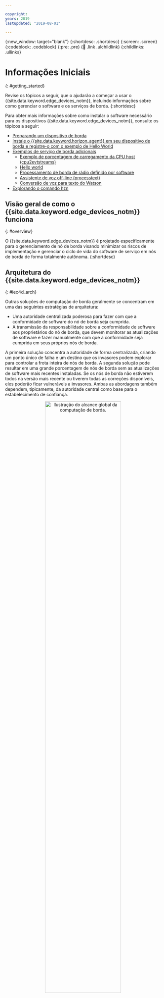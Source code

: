 ```yaml
---

copyright:
years: 2019
lastupdated: "2019-08-01"

---
```


{:new_window: target="blank"}
{:shortdesc: .shortdesc}
{:screen: .screen}
{:codeblock: .codeblock}
{:pre: .pre}
{:child: .link .ulchildlink}
{:childlinks: .ullinks}

# Informações Iniciais
{: #getting_started}

Revise os tópicos a seguir, que o ajudarão a começar a usar o {{site.data.keyword.edge_devices_notm}}, incluindo informações sobre como gerenciar o software e os serviços de borda.
{:shortdesc}

Para obter mais informações sobre como instalar o software necessário para os dispositivos {{site.data.keyword.edge_devices_notm}}, consulte os tópicos a seguir:

* [Preparando um dispositivo de borda](../installing/adding_devices.md)
* [Instale o {{site.data.keyword.horizon_agent}} em seu dispositivo de borda e registre-o com o exemplo de Hello World](../installing/registration.md)
* [Exemplos de serviço de borda adicionais](../installing/additional_examples.md)
  * [Exemplo de porcentagem de carregamento da CPU host (cpu2evtstreams)](../installing/cpu_load_example.md)
  * [Hello world](policy.md)
  * [Processamento de borda de rádio definido por software](../installing/software_defined_radio_ex.md)
  * [Assistente de voz off-line (processtext)](../installing/offline_voice_assistant.md)
  * [Conversão de voz para texto do Watson](../installing/watson_speech.md)
* [Explorando o comando hzn](../installing/exploring_hzn.md)

## Visão geral de como o {{site.data.keyword.edge_devices_notm}} funciona
{: #overview}

O {{site.data.keyword.edge_devices_notm}} é projetado especificamente para o gerenciamento de nó de borda visando minimizar os riscos de implementação e gerenciar o ciclo de vida do software de serviço em nós de borda de forma totalmente autônoma.
{:shortdesc}

## Arquitetura do {{site.data.keyword.edge_devices_notm}}
{: #iec4d_arch}

Outras soluções de computação de borda geralmente se concentram em uma das seguintes estratégias de arquitetura:

* Uma autoridade centralizada poderosa para fazer com que a conformidade de software do nó de borda seja cumprida.
* A transmissão da responsabilidade sobre a conformidade de software aos proprietários do nó de borda, que devem monitorar as atualizações de software e fazer manualmente com que a conformidade seja cumprida em seus próprios nós de borda.

A primeira solução concentra a autoridade de forma centralizada, criando um ponto único de falha e um destino que os invasores podem explorar para controlar a frota inteira de nós de borda. A segunda solução pode resultar em uma grande porcentagem de nós de borda sem as atualizações de software mais recentes instaladas. Se os nós de borda não estiverem todos na versão mais recente ou tiverem todas as correções disponíveis, eles poderão ficar vulneráveis a invasores. Ambas as abordagens também dependem, tipicamente, da autoridade central como base para o estabelecimento de confiança.

<p align="center">
<img src="../../images/edge/overview_illustration.svg" width="70%" alt="Ilustração do alcance global da computação de borda.">
</p>

Ao contrário dessas abordagens de solução, o {{site.data.keyword.edge_devices_notm}} é descentralizado. O {{site.data.keyword.edge_devices_notm}} gerencia a conformidade do software de serviço automaticamente nos nós de borda sem nenhuma intervenção manual. Em cada nó de borda, os processos do agente decentralizados e totalmente autônomos são executados controlados pelas políticas especificadas durante o registro da máquina no {{site.data.keyword.edge_devices_notm}}. Os processos descentralizados e totalmente autônomos do agbot (robô de contrato), geralmente são executados em um local central, mas podem ser executados em qualquer lugar, incluindo em nós de borda. Assim como os processos do agente, os agbots são governados por políticas. Os agentes e os agbots manipulam a maior parte do gerenciamento de ciclo de vida do software de serviço
de borda para os nós de borda e fazem com que a conformidade de software seja cumprida nos nós de borda.

Para aumentar a eficiência, o {{site.data.keyword.edge_devices_notm}} inclui dois serviços centralizados, o exchange e o switchboard. Esses serviços não têm autoridade central sobre os processos autônomos do agente e do agbot. Nesse caso, esses serviços fornecem serviços simples de descoberta e de compartilhamento de metadados (o exchange) e um serviço de caixa de correio privada para suportar as comunicações de ponto a ponto (o switchboard). Esses serviços suportam o trabalho totalmente autônomo dos agentes e agbots.

Por último, o console do {{site.data.keyword.edge_devices_notm}} ajuda os administradores a configurar a política e monitorar o status dos nós de borda.

Cada um dos cinco tipos de componentes do {{site.data.keyword.edge_devices_notm}} (agentes, agbots, exchange, switchboard e console) tem uma área restrita de responsabilidade. Cada componente não possui autoridade nem credenciais para agir fora de sua respectiva área de responsabilidade. Ao dividir a responsabilidade e definir o escopo de autoridade e de credenciais, o {{site.data.keyword.edge_devices_notm}} oferece gerenciamento de risco para a implementação de nó de borda.

## Descoberta e negociação
{: #discovery_negotiation}

O {{site.data.keyword.edge_devices_notm}}, que é baseado no projeto [1{{site.data.keyword.horizon_open}} ![Abre em uma nova guia](../../images/icons/launch-glyph.svg "Abre em uma nova guia")](https://github.com/open-horizon/), é principalmente descentralizado e distribuído. Os processos do agente
autônomo e do robô do contrato (agbot) colaboram no gerenciamento
de software de todos os nós de borda registrados.

Um processo do agente autônomo é executado em cada nó de borda do Horizon para cumprir as políticas configuradas pelo proprietário do dispositivo de borda.

Os agbots autônomos monitoram os padrões e políticas de implementação no Exchange e buscam os agentes do nó de borda que ainda não estão em conformidade. Os Agbots propõem contratos aos nós de borda para que fiquem em conformidade. Quando um agbot e o agente chegam a um acordo, eles cooperam para gerenciar o ciclo de vida do software de serviços de borda no nó de borda.

Os agbots e agentes usam os seguintes serviços centralizados
para localizarem-se, estabelecerem a confiança e comunicarem-se com
segurança no {{site.data.keyword.edge_devices_notm}}:

* O {{site.data.keyword.horizon_exchange}}, que
facilita a descoberta.
* O {{site.data.keyword.horizon_switch}}, que permite
comunicações ponto a ponto seguras e privadas entre os agbots e os
agentes.

<img src="../../images/edge/distributed.svg" width="90%" alt="Serviços centralizados e descentralizados">

### {{site.data.keyword.horizon_exchange}}
{: #iec4d_exchange}

O {{site.data.keyword.horizon_exchange}} permite que os proprietários do dispositivo de borda registrem os nós de borda para o gerenciamento de ciclo de vida do software. Ao registrar um nó de borda com o {{site.data.keyword.horizon_exchange}} no {{site.data.keyword.edge_devices_notm}}, você especifica o padrão ou política de implementação para o nó de borda. (Em seu núcleo, um padrão de implementação é simplesmente um conjunto predefinido e nomeado de políticas para gerenciar os nós de borda.) Os padrões e as políticas devem ser projetados, desenvolvidos, testados, assinados e publicados no {{site.data.keyword.horizon_exchange}}.

Cada nó de borda é registrado com um ID exclusivo e token de segurança. Os nós podem ser registrados para usar um padrão ou políticas fornecidos por sua própria organização, ou um padrão que é fornecido por outra organização.

Quando um padrão ou política é publicado no {{site.data.keyword.horizon_exchange}}, os agbots procuram descobrir quaisquer nós de borda que sejam afetados pelo padrão ou política novos ou atualizados. Quando um nó de borda registrado é localizado, um agbot negocia com o agente do nó de borda.

Embora o {{site.data.keyword.horizon_exchange}} permita que os agbots localizem os nós de borda que estão registrados para usar padrões ou políticas, o {{site.data.keyword.horizon_exchange}} não está diretamente envolvido no processo de gerenciamento do software do nó de borda. Os agbots e os agentes manipulam o processo de gerenciamento
de software. O {{site.data.keyword.horizon_exchange}} não tem autoridade sobre o nó de borda e não inicia nenhum contato com os agentes do nó de borda.

### {{site.data.keyword.horizon_switch}}
{: #horizon_switch}

Quando um agbot descobre um nó de borda que é afetado por um padrão ou política novos ou atualizados, o agbot usa o {{site.data.keyword.horizon}} switchboard para enviar uma mensagem privada ao agente nesse nó. Essa mensagem é uma proposta de contrato para colaborar no gerenciamento de ciclo de vida do software do nó de borda. Quando o agente recebe a mensagem do agbot em sua caixa postal privada no {{site.data.keyword.horizon_switch}}, ela decriptografa e avalia a proposta. Se estiver dentro de sua própria política de nó, o nó enviará uma mensagem de aceitação para o agbot. Caso contrário, o nó rejeitará a proposta. Quando o agbot recebe uma aceitação de contrato em sua caixa postal privada no {{site.data.keyword.horizon_switch}}, a negociação é concluída.

Os agentes e agbots postam chaves públicas no {{site.data.keyword.horizon_switch}} para permitir uma comunicação segura e privada que usam o Perfect Forward Secrecy. Com essa criptografia, o
{{site.data.keyword.horizon_switch}} funciona apenas como um
gerenciador de caixa de correio. Ele é incapaz de decriptografar as mensagens.

Nota: como toda a comunicação é intermediada pelo {{site.data.keyword.horizon_switch}}, os endereços IP dos nós de borda não são revelados a nenhum agbot até que o agente em cada nó de borda opte por revelar essas informações. O agente
revela essas informações quando ele e o agbot negociam um contrato
com sucesso.

## Gerenciamento de ciclo de vida do software de borda
{: #edge_lifecycle}

Depois que o agbot e o agente chegam a um acordo para um determinado padrão ou conjunto de políticas, eles colaboram para gerenciar o ciclo de vida do software do padrão ou da política no nó de borda. O agbot monitora o padrão ou a política à medida que evolui ao longo do tempo, e monitora o nó de borda quanto à conformidade. O agente faz download do software localmente no nó de borda, verifica a assinatura do software e, se verificada, executa e monitora o software. Se necessário, o agente atualiza o software e
o interrompe quando apropriado.

O agente obtém as imagens do contêiner do Docker de serviço de borda especificado a partir dos registros apropriados e verifica as assinaturas de imagem do contêiner. Em seguida, o agente inicia os contêineres em ordem de dependência reversa com a configuração que está especificada no padrão ou na política. Quando os contêineres estão em execução, o agente local monitora os contêineres. Se a execução de qualquer contêiner for interrompida inesperadamente, o agente reativará o contêiner para tentar manter o padrão ou a política em conformidade no nó de borda.

O agente possui uma tolerância limitada para falhas. Se um contêiner estiver repetidamente e rapidamente travando, o agente parará de tentar reiniciar os serviços com falha definitivamente e cancelará o contrato.

### Dependências de serviço do {{site.data.keyword.horizon}}
{: #service_dependencies}

Um serviço de borda pode especificar em suas dependências de metadados em outros serviços de borda que ele usa. Quando um serviço de borda é implementado em um nó de borda como resultado de um padrão ou política, o agente também implementará todos os serviços de borda que ele requerer (na ordem de dependência inversa). Qualquer número de níveis de dependências de serviço é suportado.

### Rede do Docker do {{site.data.keyword.horizon}}
{: #docker_networking}

O {{site.data.keyword.horizon}} usa recursos de rede do Docker para isolar contêineres do Docker, de modo que somente os serviços que os requerem possam se conectar a eles. Ao iniciar um contêiner de serviço que depende de outro serviço, o contêiner de serviço será conectado à rede privada do contêiner de serviço dependente. Isso facilita a execução de serviços de borda criados por diferentes organizações porque cada serviço de borda pode acessar outros serviços que são listados apenas em seus metadados.
